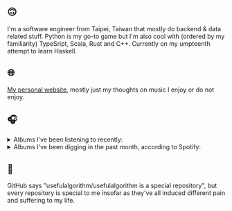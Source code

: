 ## 🙃

I'm a software engineer from Taipei, Taiwan that mostly do backend & data related stuff. Python is my go-to game but I'm also cool with (ordered by my familiarity) TypeSript, Scala, Rust and C++. Currently on my umpteenth attempt to learn Haskell.

## 🌐

[My personal website](https://usefulalgorithm.github.io/), mostly just my thoughts on music I enjoy or do not enjoy.

## 🎧

<details>
<summary>Albums I've been listening to recently:</summary>

- _如果每天都可以 happy happy 誰想要sad:＊- 合作的秘密_, by 陳嫺靜
- _Genuine Dexterity_, by Kenny Segal, K-The-I???
- _Lahai_, by Sampha
- _Beloved! Paradise! Jazz!?_, by McKinley Dixon
- _In Plain Speech_, by Circuit des Yeux
- _End of the Middle_, by Richard Dawson
- _Decide Which Way The Eyes Are Looking_, by Lina Tullgren
- _Följd_, by Civilistjävel!
- _Joy In Fear_, by goat (JP)
- _Like A Flower - The 1st Mini Album_, by IRENE
- _SAYA_, by Saya Gray
- _Only Good Dreams for Me_, by Zaumne
- _Toilet_, by Clown Core
- _Dead Channel Sky_, by clipping.

</details>

<details>
<summary>Albums I've been digging in the past month, according to Spotify:</summary>

- _Genuine Dexterity_, by Kenny Segal, K-The-I???
- _第八作品集『無題』_, by downy
- _End of the Middle_, by Richard Dawson
- _如果每天都可以 happy happy 誰想要sad:＊- 合作的秘密_, by 陳嫺靜
- _Goyard Ibn Said_, by Ghais Guevara
- _Decide Which Way The Eyes Are Looking_, by Lina Tullgren
- _Only Good Dreams for Me_, by Zaumne
- _Cowards_, by Squid
- _This Is the Album of a Band Called Adebisi Shank_, by Adebisi Shank
- _Dead Channel Sky_, by clipping.

</details>

## 💬

GitHub says "usefulalgorithm/usefulalgorithm is a special repository", but every repository is special to me insofar as they've all induced different pain and suffering to my life.